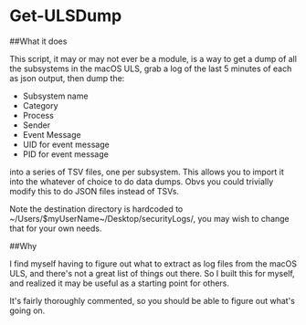 # Get-ULSDump  


##What it does  
  
This script, it may or may not ever be a module, is a way to get a dump of all the subsystems in the macOS ULS, grab a log of the last 5 minutes of each as json output, then dump the:

- Subsystem name  
- Category  
- Process  
- Sender  
- Event Message  
- UID for event message  
- PID for event message  

into a series of TSV files, one per subsystem. This allows you to import it into the whatever of choice to do data dumps. Obvs you could trivially modify this to do JSON files instead of TSVs.  

Note the destination directory is hardcoded to ~/Users/$myUserName~/Desktop/securityLogs/, you may wish to change that for your own needs. 

  ##Why  

I find myself having to figure out what to extract as log files from the macOS ULS, and there's not a great list of things out there. So I built this for myself, and realized it may be useful as a starting point for others.

It's fairly thoroughly commented, so you should be able to figure out what's going on.  

